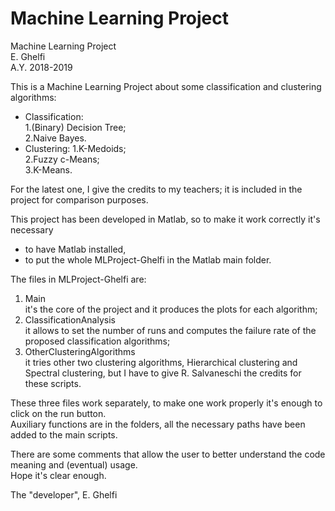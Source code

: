 # Machine Learning Project

Machine Learning Project <br>
E. Ghelfi <br>
A.Y. 2018-2019 <br>

This is a Machine Learning Project about some classification and clustering algorithms:
- Classification: <br>
1.(Binary) Decision Tree; <br>
2.Naive Bayes.
- Clustering:
1.K-Medoids; <br>
2.Fuzzy c-Means; <br>
3.K-Means. 

For the latest one, I give the credits to my teachers; it is included in the project for
comparison purposes. <br>

This project has been developed in Matlab, so to make it work correctly it's necessary
- to have Matlab installed, 
- to put the whole MLProject-Ghelfi in the Matlab main folder.<br>

The files in MLProject-Ghelfi are:
1. Main <br>
it's the core of the project and it produces the plots for each algorithm;
2. ClassificationAnalysis <br>
it allows to set the number of runs and computes the failure rate of the proposed classification algorithms;
3. OtherClusteringAlgorithms <br>
it tries other two clustering algorithms, Hierarchical clustering and Spectral clustering, but I have to give
R. Salvaneschi the credits for these scripts. <br>

These three files work separately, to make one work properly it's enough to click on the run button. <br>
Auxiliary functions are in the folders, all the necessary paths have been added to
the main scripts. <br>

There are some comments that allow the user to better understand the code meaning and (eventual) usage. <br>
Hope it's clear enough.

The "developer",
E. Ghelfi
